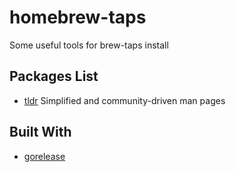 # homebrew-taps

Some useful tools for brew-taps install 

## Packages List

* [tldr](https://github.com/litianqi1996/tldr-cli)  Simplified and community-driven man pages

## Built With

* [gorelease](https://goreleaser.com/) 

